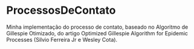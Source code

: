 # ProcessosDeContato
Minha implementação do processo de contato, baseado no Algoritmo de Gillespie Otimizado, do artigo Optimized Gillespie Algorithm for Epidemic Processes (Silvio Ferreira Jr e Wesley Cota).
